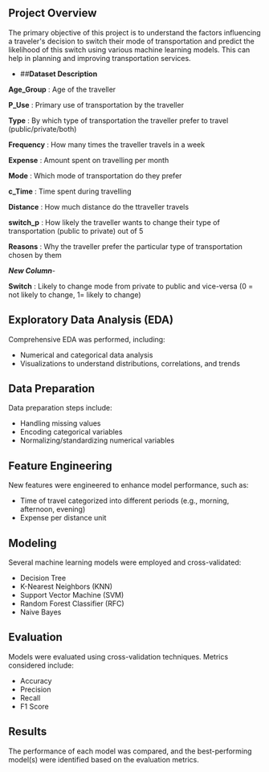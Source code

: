## Project Overview
The primary objective of this project is to understand the factors influencing a traveler's decision to switch their mode of transportation and predict the likelihood of this switch using various machine learning models. This can help in planning and improving transportation services.

- ##**Dataset Description**

**Age_Group** : Age of the traveller

**P_Use** : Primary use of transportation by the traveller

**Type** : By which type of transportation the traveller prefer to travel (public/private/both)

**Frequency** : How many times the traveller travels in a week

**Expense** : Amount spent on travelling per month

**Mode** : Which mode of transportation do they prefer

**c_Time** : Time spent during travelling

**Distance** : How much distance do the ttraveller travels

**switch_p** : How likely the traveller wants to change their type of transportation (public to private) out of 5

**Reasons** : Why the traveller prefer the particular type of transportation chosen by them

***New Column***-

**Switch** : Likely to change mode from private to public and vice-versa
              (0 = not likely to change, 1= likely to change)

## Exploratory Data Analysis (EDA)
Comprehensive EDA was performed, including:
- Numerical and categorical data analysis
- Visualizations to understand distributions, correlations, and trends

## Data Preparation
Data preparation steps include:
- Handling missing values
- Encoding categorical variables
- Normalizing/standardizing numerical variables

## Feature Engineering
New features were engineered to enhance model performance, such as:
- Time of travel categorized into different periods (e.g., morning, afternoon, evening)
- Expense per distance unit

## Modeling
Several machine learning models were employed and cross-validated:
- Decision Tree
- K-Nearest Neighbors (KNN)
- Support Vector Machine (SVM)
- Random Forest Classifier (RFC)
- Naive Bayes

## Evaluation
Models were evaluated using cross-validation techniques. Metrics considered include:
- Accuracy
- Precision
- Recall
- F1 Score

## Results
The performance of each model was compared, and the best-performing model(s) were identified based on the evaluation metrics.
